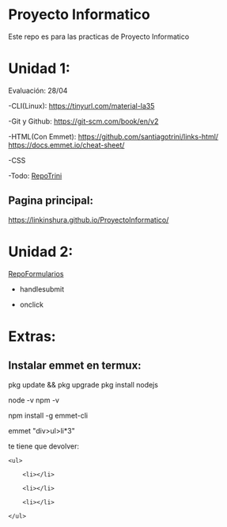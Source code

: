 # Proyecto Informatico
Este repo es para las practicas de Proyecto Informatico


# Unidad 1:

Evaluación: 28/04

-CLI(Linux):
https://tinyurl.com/material-la35

-Git y Github:
https://git-scm.com/book/en/v2

-HTML(Con Emmet):
https://github.com/santiagotrini/links-html/
https://docs.emmet.io/cheat-sheet/

-CSS

-Todo:
[RepoTrini](https://github.com/santiagotrini/ejemplo-prueba)


## Pagina principal:

https://linkinshura.github.io/ProyectoInformatico/

# Unidad 2:


[RepoFormularios](https://github.com/santiagotrini/unformulario)

- handlesubmit

- onclick

# Extras:

## Instalar emmet en termux:

pkg update && pkg upgrade
pkg install nodejs


node -v
npm -v


npm install -g emmet-cli


emmet "div>ul>li*3"

te tiene que devolver:

<div>

    <ul>

        <li></li>

        <li></li>

        <li></li>

    </ul>

</div>




